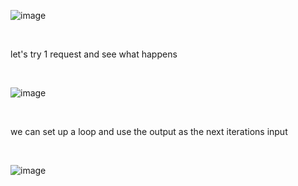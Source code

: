 ![image](https://github.com/petriQore/CreativeMinds-2024-Qualifier-CTF/assets/123587287/b9657f31-0646-4932-a376-617afeb525e7)

<br>

let's try 1 request and see what happens 

<br>  

![image](https://github.com/petriQore/CreativeMinds-2024-Qualifier-CTF/assets/123587287/a51048dc-2cd5-4d23-b049-a5d238b04ea3)

<br>

we can set up a loop and use the output as the next iterations input

<br>
  
![image](https://github.com/petriQore/CreativeMinds-2024-Qualifier-CTF/assets/123587287/9e68d8f0-19d0-4b84-8aeb-8c4a1c469dfb)
